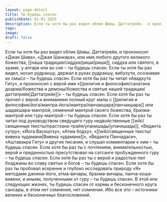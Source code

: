 ```yaml
---
layout: page-detail
title: Ты будешь спасен
publishDate: 01-01-2025
description: Если ты хотя бы раз видел облик Шивы, Даттатрейи,  и произносил «Джая Шива», «Джая Шанкара»,  или имя любого другого великого божества,  риши, сиддха или святого, в храме, у алтаря или во сне – ты будешь спасен.
tags:
image:
draft: false
---
```

Если ты хотя бы раз видел облик Шивы, Даттатрейи,  и произносил «Джая Шива», «Джая Шанкара»,  или имя любого другого великого божества,  [[наша традиция/сиддхи/риши|риши]], сиддха или святого, в храме, у алтаря или во сне – ты будешь спасен. Если ты хотя бы раз видел, носил рудракшу,  держал в руках рудракшу, вибухути,  осознавая их смысл – ты будешь спасен. Если хотя бы раз ты читал «Авадхута Гиту»,  и произносил с верой имя «[[религия и философия/санатана дхарма/божества и демоны/божества и святые нашей традиции/даттатрейя|Даттатрейя]]» – ты будешь спасен. Если хотя бы раз ты прочел с верой и вниманием  полный круг малы с [[религия и философия/йога/мантра-йога/мантра/панчакшара|панчакшара]] или шадакшара-мантрой,  семенной мантрой своего божества, брахма-мантрой или гуру-мантрой – ты будешь спасен. Если хотя бы раз ты читал под руководством сведущего гуру  недвойственные [[wiki/священные тексты/прастхана-трайя/упанишады|упанишады]], «Веданта сутру»,  «Йога Васиштху», «Атма бодху», «[[wiki/священные тексты/вивека чудамани|Вивека чудамани]]», «Веданта Панчадаси», «Аштавакра Гиту» и другие писания,  и слушал комментарии к ним – ты будешь спасен. Если хотя бы раз ты с почтением, внимательностью,  верой и преданностью присутствовал  на сатсанге пробужденного гуру – ты будешь спасен. Если хотя бы раз ты с верой и радостью  пел бхаджаны во славу святых и богов – ты будешь спасен. Если хотя бы раз ты пробовал искренне и глубоко  исследовать природу «Я» методами джняна-йоги,  атма-вичары, брахма-вичары, панча-коша-вивеки, и иными, полученными от гуру – ты будешь спасен. В этой или следующих жизнях,  ты будешь спасен от кармы и бесконечного круга сансары,  в этом нет сомнения, нет сомнения. Ибо все это – источники великих и бесконечных благословений.

